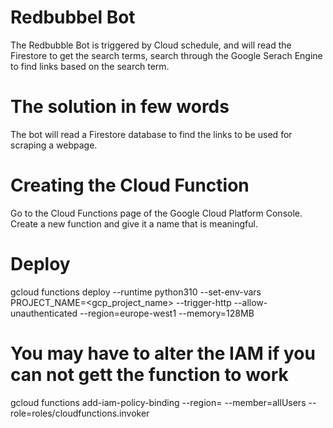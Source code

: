 # Redbubbel Bot

The Redbubble Bot is triggered by Cloud schedule, and will read the Firestore to get the search terms, search through the Google Serach Engine to find links based on the search term.

# The solution in few words
The bot will read a Firestore database to find the links to be used for scraping a webpage.


# Creating the Cloud Function
Go to the Cloud Functions page of the Google Cloud Platform Console. Create a new function and give it a name that is meaningful.

# Deploy
gcloud functions deploy <cloud function name> --runtime python310 --set-env-vars PROJECT_NAME=<gcp_project_name> --trigger-http --allow-unauthenticated --region=europe-west1 --memory=128MB

# You may have to alter the IAM if you can not gett the function to work
gcloud functions add-iam-policy-binding <function name> --region=<region> --member=allUsers --role=roles/cloudfunctions.invoker